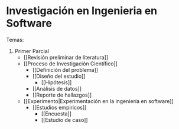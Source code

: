 # Investigación en Ingenieria en Software

Temas:

1. Primer Parcial
	- [[Revisión preliminar de literatura]]
	- [[Proceso de Investigación Científico]] 
		- [[Definición del problema]]
		- [[Diseño del estudio]]
			- [[Hipótesis]]
		- [[Análisis de datos]]
		- [[Reporte de hallazgos]]
	- [[Experimento|Experimentación en la ingeniería en software]]
		- [[Estudios empiricos]]
			- [[Encuesta]]
			- [[Estudio de caso]]